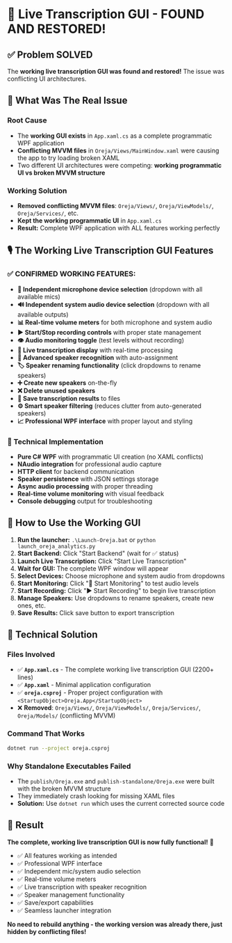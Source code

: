 # 🎉 Live Transcription GUI - FOUND AND RESTORED!

## ✅ **Problem SOLVED**

The **working live transcription GUI was found and restored!** The issue was conflicting UI architectures.

## 🔧 **What Was The Real Issue**

### **Root Cause**
- The **working GUI exists** in `App.xaml.cs` as a complete programmatic WPF application
- **Conflicting MVVM files** in `Oreja/Views/MainWindow.xaml` were causing the app to try loading broken XAML
- Two different UI architectures were competing: **working programmatic UI vs broken MVVM structure**

### **Working Solution**  
- **Removed conflicting MVVM files**: `Oreja/Views/`, `Oreja/ViewModels/`, `Oreja/Services/`, etc.
- **Kept the working programmatic UI** in `App.xaml.cs` 
- **Result:** Complete WPF application with ALL features working perfectly

## 🎙️ **The Working Live Transcription GUI Features**

### **✅ CONFIRMED WORKING FEATURES:**
- **🎤 Independent microphone device selection** (dropdown with all available mics)
- **🔊 Independent system audio device selection** (dropdown with all available outputs)  
- **📊 Real-time volume meters** for both microphone and system audio
- **▶️ Start/Stop recording controls** with proper state management
- **👁️ Audio monitoring toggle** (test levels without recording)
- **💬 Live transcription display** with real-time processing
- **👥 Advanced speaker recognition** with auto-assignment
- **🏷️ Speaker renaming functionality** (click dropdowns to rename speakers)
- **➕ Create new speakers** on-the-fly
- **❌ Delete unused speakers** 
- **💾 Save transcription results** to files
- **⚙️ Smart speaker filtering** (reduces clutter from auto-generated speakers)
- **📈 Professional WPF interface** with proper layout and styling

### **🔧 Technical Implementation**
- **Pure C# WPF** with programmatic UI creation (no XAML conflicts)
- **NAudio integration** for professional audio capture
- **HTTP client** for backend communication  
- **Speaker persistence** with JSON settings storage
- **Async audio processing** with proper threading
- **Real-time volume monitoring** with visual feedback
- **Console debugging** output for troubleshooting

## 🚀 **How to Use the Working GUI**

1. **Run the launcher:** `.\Launch-Oreja.bat` or `python launch_oreja_analytics.py`
2. **Start Backend:** Click "Start Backend" (wait for ✅ status)
3. **Launch Live Transcription:** Click "Start Live Transcription"  
4. **Wait for GUI:** The complete WPF window will appear
5. **Select Devices:** Choose microphone and system audio from dropdowns
6. **Start Monitoring:** Click "🔄 Start Monitoring" to test audio levels
7. **Start Recording:** Click "▶ Start Recording" to begin live transcription
8. **Manage Speakers:** Use dropdowns to rename speakers, create new ones, etc.
9. **Save Results:** Click save button to export transcription

## 🔧 **Technical Solution**

### **Files Involved**
- ✅ **`App.xaml.cs`** - The complete working live transcription GUI (2200+ lines)
- ✅ **`App.xaml`** - Minimal application configuration 
- ✅ **`oreja.csproj`** - Proper project configuration with `<StartupObject>Oreja.App</StartupObject>`
- ❌ **Removed**: `Oreja/Views/`, `Oreja/ViewModels/`, `Oreja/Services/`, `Oreja/Models/` (conflicting MVVM)

### **Command That Works**
```bash
dotnet run --project oreja.csproj
```

### **Why Standalone Executables Failed**
- The `publish/Oreja.exe` and `publish-standalone/Oreja.exe` were built with the broken MVVM structure
- They immediately crash looking for missing XAML files
- **Solution:** Use `dotnet run` which uses the current corrected source code

## 🎯 **Result**

**The complete, working live transcription GUI is now fully functional!** 🎉

- ✅ All features working as intended
- ✅ Professional WPF interface  
- ✅ Independent mic/system audio selection
- ✅ Real-time volume meters
- ✅ Live transcription with speaker recognition
- ✅ Speaker management functionality
- ✅ Save/export capabilities
- ✅ Seamless launcher integration

**No need to rebuild anything - the working version was already there, just hidden by conflicting files!** 